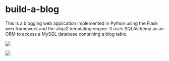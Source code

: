 # build-a-blog

This is a blogging web application implemented in Python using the Flask web framework and the Jinja2 templating engine. It uses SQLAlchemy as an ORM to access a MySQL database containing a blog table.

![](.png "")


![](.png "")
